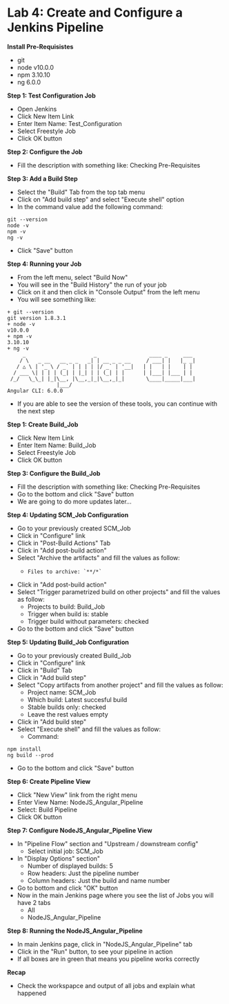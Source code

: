 # Lab 4: Create and Configure a Jenkins Pipeline

**Install Pre-Requisistes**
* git
* node v10.0.0
* npm 3.10.10
* ng 6.0.0

**Step 1: Test Configuration Job**
* Open Jenkins
* Click New Item Link
* Enter Item Name: Test_Configuration
* Select Freestyle Job
* Click OK button

**Step 2: Configure the Job**
* Fill the description with something like: Checking Pre-Requisites

**Step 3: Add a Build Step**
* Select the "Build" Tab from the top tab menu
* Click on "Add build step" and select "Execute shell" option
* In the command value add the following command:
```
git --version
node -v
npm -v
ng -v
```
* Click "Save" button
  
**Step 4: Running your Job**
* From the left menu, select "Build Now"
* You will see in the "Build History" the run of your job
* Click on it and then click in "Console Output" from the left menu
* You will see something like:
```
+ git --version
git version 1.8.3.1
+ node -v
v10.0.0
+ npm -v
3.10.10
+ ng -v
     _                      _                 ____ _     ___
    / \   _ __   __ _ _   _| | __ _ _ __     / ___| |   |_ _|
   / △ \ | '_ \ / _` | | | | |/ _` | '__|   | |   | |    | |
  / ___ \| | | | (_| | |_| | | (_| | |      | |___| |___ | |
 /_/   \_\_| |_|\__, |\__,_|_|\__,_|_|       \____|_____|___|
                |___/
Angular CLI: 6.0.0
```
* If you are able to see the version of these tools, you can continue with the next step

**Step 1: Create Build_Job**
* Click New Item Link
* Enter Item Name: Build_Job
* Select Freestyle Job
* Click OK button

**Step 3: Configure the Build_Job**
* Fill the description with something like: Checking Pre-Requisites
* Go to the bottom and click "Save" button
* We are going to do more updates later...

**Step 4: Updating SCM_Job Configuration**
* Go to your previously created SCM_Job
* Click in "Configure" link
* Click in "Post-Build Actions" Tab
* Click in "Add post-build action"
* Select "Archive the artifacts" and fill the values as follow:
  * 	Files to archive: `**/*`
* Click in "Add post-build action"
* Select "Trigger parametrized build on other projects" and fill the values as follow:
  * Projects to build: Build_Job
  * Trigger when build is: stable
  * Trigger build without parameters: checked
* Go to the bottom and click "Save" button

**Step 5: Updating Build_Job Configuration**
* Go to your previously created Build_Job
* Click in "Configure" link
* Click in "Build" Tab
* Click in "Add build step"
* Select "Copy artifacts from another project" and fill the values as follow:
  * Project name: SCM_Job
  * Which build: Latest succesful build
  * Stable builds only: checked
  * Leave the rest values empty
* Click in "Add build step"
* Select "Execute shell" and fill the values as follow:
  * Command: 
```
npm install
ng build --prod
```
* Go to the bottom and click "Save" button

**Step 6: Create Pipeline View**
* Click "New View" link from the right menu
* Enter View Name: NodeJS_Angular_Pipeline
* Select: Build Pipeline
* Click OK button

**Step 7: Configure NodeJS_Angular_Pipeline View**
* In "Pipeline Flow" section and "Upstream / downstream config"
  * Select initial job: SCM_Job
* In "Display Options" section"
  * Number of displayed builds: 5
  * Row headers: Just the pipeline number
  * Column headers: Just the build and name number
* Go to bottom and click "OK" button
* Now in the main Jenkins page where you see the list of Jobs you will have 2 tabs
  * All
  * NodeJS_Angular_Pipeline
  
**Step 8: Running the NodeJS_Angular_Pipeline**
* In main Jenkins page, click in "NodeJS_Angular_Pipeline" tab
* Click in the "Run" button, to see your pipeline in action
* If all boxes are in green that means you pipeline works correctly

**Recap**
* Check the workspapce and output of all jobs and explain what happened




